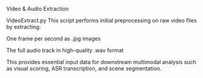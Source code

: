 Video & Audio Extraction

VideoExtract.py
This script performs initial preprocessing on raw video files by extracting:

One frame per second as .jpg images

The full audio track in high-quality .wav format

This provides essential input data for downstream multimodal analysis such as visual scoring, ASR transcription, and scene segmentation.
